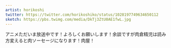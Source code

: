 ```yaml
---
artist: horikoshi
twitter: https://twitter.com/horikoshiko/status/1028197749634650112
sketch: https://pbs.twimg.com/media/DkTj3ZtU0AE1fwL.jpg
---
```

アニメただいま放送中です！よろしくお願いします！余談ですが肉倉精児は読み方変えると肉ソーセージになります！肉屋！